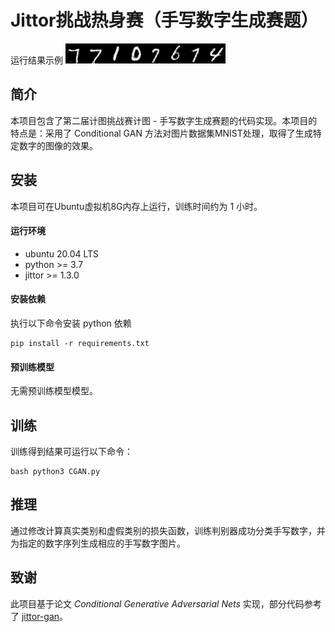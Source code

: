 # Jittor挑战热身赛（手写数字生成赛题）

运行结果示例
![image](https://github.com/chrisixxixx/jittor-MC-jittor_CGAN/blob/main/result.png)

## 简介

本项目包含了第二届计图挑战赛计图 - 手写数字生成赛题的代码实现。本项目的特点是：采用了 Conditional GAN 方法对图片数据集MNIST处理，取得了生成特定数字的图像的效果。

## 安装 

本项目可在Ubuntu虚拟机8G内存上运行，训练时间约为 1 小时。

#### 运行环境
- ubuntu 20.04 LTS
- python >= 3.7
- jittor >= 1.3.0

#### 安装依赖
执行以下命令安装 python 依赖
```
pip install -r requirements.txt
```

#### 预训练模型
无需预训练模型模型。


## 训练

训练得到结果可运行以下命令：
```
bash python3 CGAN.py
```

## 推理

通过修改计算真实类别和虚假类别的损失函数，训练判别器成功分类手写数字，并为指定的数字序列生成相应的手写数字图片。

## 致谢

此项目基于论文 *Conditional Generative Adversarial Nets* 实现，部分代码参考了 [jittor-gan](https://github.com/Jittor/gan-jittor)。